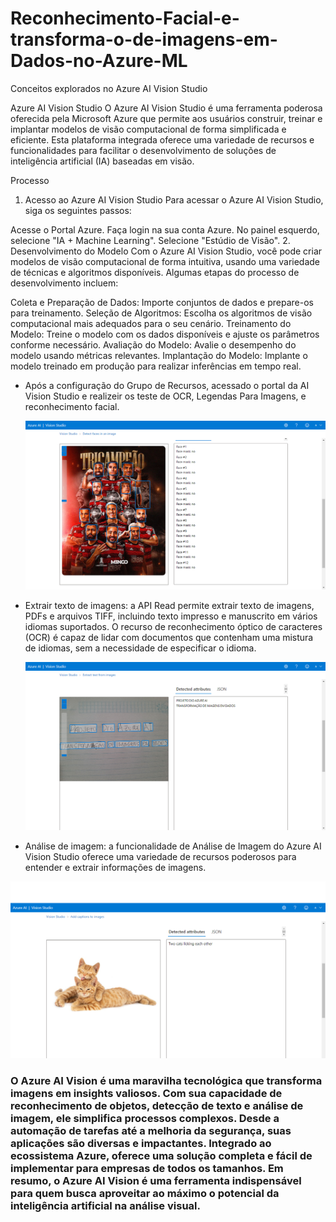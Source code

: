 # Reconhecimento-Facial-e-transforma-o-de-imagens-em-Dados-no-Azure-ML
Conceitos explorados no Azure AI Vision Studio

Azure AI Vision Studio
O Azure AI Vision Studio é uma ferramenta poderosa oferecida pela Microsoft Azure que permite aos usuários construir, treinar e implantar modelos de visão computacional de forma simplificada e eficiente. Esta plataforma integrada oferece uma variedade de recursos e funcionalidades para facilitar o desenvolvimento de soluções de inteligência artificial (IA) baseadas em visão.

Processo
1. Acesso ao Azure AI Vision Studio
Para acessar o Azure AI Vision Studio, siga os seguintes passos:

Acesse o Portal Azure.
Faça login na sua conta Azure.
No painel esquerdo, selecione "IA + Machine Learning".
Selecione "Estúdio de Visão".
2. Desenvolvimento do Modelo
Com o Azure AI Vision Studio, você pode criar modelos de visão computacional de forma intuitiva, usando uma variedade de técnicas e algoritmos disponíveis. Algumas etapas do processo de desenvolvimento incluem:

Coleta e Preparação de Dados: Importe conjuntos de dados e prepare-os para treinamento.
Seleção de Algoritmos: Escolha os algoritmos de visão computacional mais adequados para o seu cenário.
Treinamento do Modelo: Treine o modelo com os dados disponíveis e ajuste os parâmetros conforme necessário.
Avaliação do Modelo: Avalie o desempenho do modelo usando métricas relevantes.
Implantação do Modelo: Implante o modelo treinado em produção para realizar inferências em tempo real.

- Após a configuração do Grupo de Recursos, acessado o portal da AI Vision Studio e realizeir os teste de OCR, Legendas Para Imagens, e reconhecimento facial.

  ![outputReconhecimentoFacial](https://github.com/IvoJucaBezerra/Reconhecimento-Facial-e-transforma-o-de-imagens-em-Dados-no-Azure-ML/blob/main/outputs/facial.png)
  


- Extrair texto de imagens: a API Read permite extrair texto de imagens, PDFs e arquivos TIFF, incluindo texto impresso e manuscrito em vários idiomas suportados. O recurso de reconhecimento óptico de caracteres (OCR) é capaz de lidar com documentos que contenham uma mistura de idiomas, sem a necessidade de especificar o idioma.

  ![outputRecnhecimentoTexto](https://github.com/IvoJucaBezerra/Reconhecimento-Facial-e-transforma-o-de-imagens-em-Dados-no-Azure-ML/blob/main/outputs/imagemTexto.png)

-  Análise de imagem: a funcionalidade de Análise de Imagem do Azure AI Vision Studio oferece uma variedade de recursos poderosos para entender e extrair informações de imagens.

  ![outputanaliseImagem](https://github.com/IvoJucaBezerra/Reconhecimento-Facial-e-transforma-o-de-imagens-em-Dados-no-Azure-ML/blob/main/outputs/analisedeimagens.png)


  ### O Azure AI Vision é uma maravilha tecnológica que transforma imagens em insights valiosos. Com sua capacidade de reconhecimento de objetos, detecção de texto e análise de imagem, ele simplifica processos complexos. Desde a automação de tarefas até a melhoria da segurança, suas aplicações são diversas e impactantes. Integrado ao ecossistema Azure, oferece uma solução completa e fácil de implementar para empresas de todos os tamanhos. Em resumo, o Azure AI Vision é uma ferramenta indispensável para quem busca aproveitar ao máximo o potencial da inteligência artificial na análise visual.




